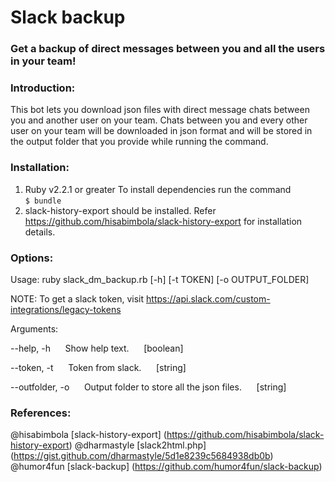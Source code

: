 # Slack backup
### Get a backup of direct messages between you and all the users in your team!

### Introduction:
This bot lets you download json files with direct message chats between you and another user on your team. Chats between you and every other user on your team will be downloaded in json format and will be stored in the output folder that you provide while running the command. 

### Installation:
1. Ruby v2.2.1 or greater
   To install dependencies run the command   
   `$ bundle`
2. slack-history-export should be installed. Refer https://github.com/hisabimbola/slack-history-export for installation details.

### Options:
Usage: ruby slack_dm_backup.rb [-h] [-t TOKEN] [-o OUTPUT_FOLDER]

NOTE: To get a slack token, visit https://api.slack.com/custom-integrations/legacy-tokens

Arguments:

--help, -h&nbsp;&nbsp;&nbsp;&nbsp;&nbsp;&nbsp;Show help text.&nbsp;&nbsp;&nbsp;&nbsp;&nbsp;&nbsp;[boolean]  

--token, -t&nbsp;&nbsp;&nbsp;&nbsp;&nbsp;&nbsp;Token from slack.&nbsp;&nbsp;&nbsp;&nbsp;&nbsp;&nbsp;[string] 

--outfolder, -o&nbsp;&nbsp;&nbsp;&nbsp;&nbsp;&nbsp;Output folder to store all the json files.&nbsp;&nbsp;&nbsp;&nbsp;&nbsp;&nbsp;[string] 

### References:
@hisabimbola [slack-history-export] (https://github.com/hisabimbola/slack-history-export)
@dharmastyle [slack2html.php] (https://gist.github.com/dharmastyle/5d1e8239c5684938db0b)
@humor4fun [slack-backup] (https://github.com/humor4fun/slack-backup)